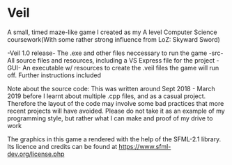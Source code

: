 # Veil
A small, timed maze-like game I created as my A level Computer Science coursework(With some rather strong influence from LoZ: Skyward Sword)

-Veil 1.0 release-  The .exe and other files neccessary to run the game
-src-               All source files and resources, including a VS Express file for the project
-GUI-               An executable w/ resources to create the .veil files the game will run off. Further instructions included

Note about the source code: This was written around Sept 2018 - March 2019 before I learnt about multiple .cpp files, and as a casual
project. Therefore the layout of the code may involve some bad practices that more recent projects will have avoided. Please do not take
it as an example of my programming style, but rather what I can make and proof of my drive to work

The graphics in this game a rendered with the help of the SFML-2.1 library. Its licence and credits can be found at https://www.sfml-dev.org/license.php
